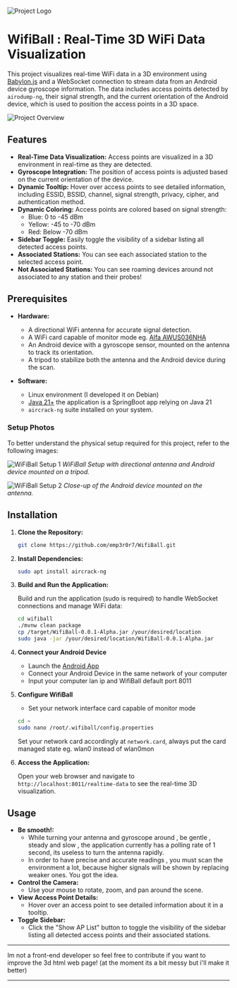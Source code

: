 ![Project Logo](https://emp3r0r7.neocities.org/images/wifiball/wifiball_logo1.jpg)
# WifiBall : Real-Time 3D WiFi Data Visualization

This project visualizes real-time WiFi data in a 3D environment using [Babylon.js](https://www.babylonjs.com/) and a WebSocket connection to stream data from an Android device gyroscope information. The data includes access points detected by `airodump-ng`, their signal strength, and the current orientation of the Android device, which is used to position the access points in a 3D space.

![Project Overview](https://emp3r0r7.neocities.org/images/wifiball/wifimap_4.jpg)

## Features

- **Real-Time Data Visualization:** Access points are visualized in a 3D environment in real-time as they are detected.
- **Gyroscope Integration:** The position of access points is adjusted based on the current orientation of the device.
- **Dynamic Tooltip:** Hover over access points to see detailed information, including ESSID, BSSID, channel, signal strength, privacy, cipher, and authentication method.
- **Dynamic Coloring:** Access points are colored based on signal strength:
  - Blue: 0 to -45 dBm
  - Yellow: -45 to -70 dBm
  - Red: Below -70 dBm
- **Sidebar Toggle:** Easily toggle the visibility of a sidebar listing all detected access points.
- **Associated Stations:** You can see each associated station to the selected access point.
- **Not Associated Stations:** You can see roaming devices around not associated to any station and their probes!

## Prerequisites

- **Hardware:**
  - A directional WiFi antenna for accurate signal detection.
  - A WiFi card capable of monitor mode eg. [Alfa AWUS036NHA](https://www.alfa.com.tw/products/awus036nha?variant=36473966166088)
  - An Android device with a gyroscope sensor, mounted on the antenna to track its orientation.
  - A tripod to stabilize both the antenna and the Android device during the scan.

- **Software:**
  - Linux environment (I developed it on Debian)
  - [Java 21+](https://www.openlogic.com/openjdk-downloads?field_java_parent_version_target_id=828&field_operating_system_target_id=426&field_architecture_target_id=All&field_java_package_target_id=All) the application is a SpringBoot app relying on Java 21
  - `aircrack-ng` suite installed on your system.

### Setup Photos

To better understand the physical setup required for this project, refer to the following images:

![WiFiBall Setup 1](https://emp3r0r7.neocities.org/images/wifiball/wifimap_1.jpg)
*WiFiBall Setup with directional antenna and Android device mounted on a tripod.*

![WiFiBall Setup 2](https://emp3r0r7.neocities.org/images/wifiball/wifimap_2.jpg)
*Close-up of the Android device mounted on the antenna.*

## Installation

1. **Clone the Repository:**

    ```bash
    git clone https://github.com/emp3r0r7/WifiBall.git
    ```

2. **Install Dependencies:**

    ```bash
    sudo apt install aircrack-ng
    ```

3. **Build and Run the Application:**

    Build and run the application (sudo is required) to handle WebSocket connections and manage WiFi data:

    ```bash
    cd wifiball 
    ./mvnw clean package
    cp /target/WifiBall-0.0.1-Alpha.jar /your/desired/location
    sudo java -jar /your/desired/location/WifiBall-0.0.1-Alpha.jar
    ```
    
4. **Connect your Android Device**

    - Launch the [Android App](https://github.com/emp3r0r7/GyroScope)
    - Connect your Android Device in the same network of your computer
    - Input your computer lan ip and WifiBall default port 8011

5. **Configure WifiBall**

    - Set your network interface card capable of monitor mode 

     ```bash
    cd ~
    sudo nano /root/.wifiball/config.properties
    
    ```
    Set your network card accordingly at `network.card`, always put the card managed state eg. wlan0 instead of wlan0mon

6. **Access the Application:**

    Open your web browser and navigate to `http://localhost:8011/realtime-data` to see the real-time 3D visualization.


## Usage

- **Be smooth!:**
  - While turning your antenna and gyroscope around , be gentle , steady and slow , the application currently has a polling rate of 1 second, its useless to turn the antenna rapidly.
  - In order to have precise and accurate readings , you must scan the environment a lot, because higher signals will be shown by replacing weaker ones. You got the idea.
- **Control the Camera:**
  - Use your mouse to rotate, zoom, and pan around the scene.
- **View Access Point Details:**
  - Hover over an access point to see detailed information about it in a tooltip.
- **Toggle Sidebar:**
  - Click the "Show AP List" button to toggle the visibility of the sidebar listing all detected access points and their associated stations.



---

Im not a front-end developer so feel free to contribute if you want to improve the 3d html web page! (at the moment its a bit messy but i'll make it better)

---
